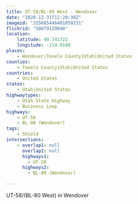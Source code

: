 ```yaml
---
title: UT-58/BL-80 West - Wendover
date: "2020-12-31T12:20:38Z"
imageid: "335685446401059331"
flickrid: "50879129848"
location:
    latitude: 40.741722
    longitude: -114.0188
places:
    - Wendover|Tooele County|Utah|United States
counties:
    - Tooele County|Utah|United States
countries:
    - United States
states:
    - Utah|United States
highwaytypes:
    - Utah State Highway
    - Business Loop
highways:
    - UT-58
    - BL-80 (Wendover)
tags:
    - Shield
intersections:
    - overlap1: null
      overlap2: null
      highways1:
        - UT-58
      highways2:
        - BL-80 (Wendover)

---
```

UT-58/(BL-80 West) in Wendover